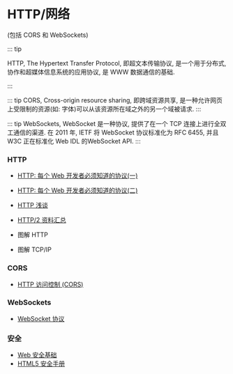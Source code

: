 # HTTP/网络 
(包括 CORS 和 WebSockets)


::: tip

HTTP, The Hypertext Transfer Protocol, 即超文本传输协议, 是一个用于分布式, 协作和超媒体信息系统的应用协议, 是 WWW 数据通信的基础. 

:::

::: tip
CORS, Cross-origin resource sharing, 即跨域资源共享, 是一种允许网页上受限制的资源(如: 字体)可以从该资源所在域之外的另一个域被请求. 
:::

::: tip
WebSockets, WebSocket 是一种协议, 提供了在一个 TCP 连接上进行全双工通信的渠道. 在 2011 年, IETF 将 WebSocket 协议标准化为 RFC 6455, 并且 W3C 正在标准化 Web IDL 的WebSocket API.
:::


### HTTP

* [HTTP: 每个 Web 开发者必须知道的协议(一)](https://code.tutsplus.com/tutorials/http-the-protocol-every-web-developer-must-know-part-1--net-31177)

* [HTTP: 每个 Web 开发者必须知道的协议(二)](https://code.tutsplus.com/tutorials/http-the-protocol-every-web-developer-must-know-part-2--net-31155)

* [HTTP 浅谈](https://code.tutsplus.com/series/http-succinctly--net-33683)

* [HTTP/2 资料汇总](https://imququ.com/post/http2-resource.html)

* 图解 HTTP 
* 图解 TCP/IP


### CORS

* [HTTP 访问控制 (CORS)](https://developer.mozilla.org/zh-CN/docs/Web/HTTP/CORS)


### WebSockets

* [WebSocket 协议](https://datatracker.ietf.org/doc/html/rfc6455)


### 安全

* [Web 安全基础](https://github.com/vasanthk/web-security-basics)
* [HTML5 安全手册](https://html5sec.org/#html5)